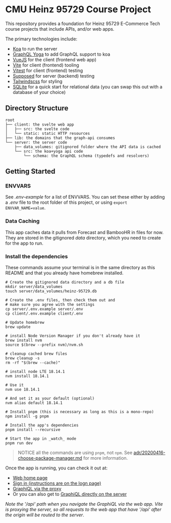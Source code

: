 # CMU Heinz 95729 Course Project

This repository provides a foundation for Heinz 95729 E-Commerce Tech course projects that include APIs, and/or web apps.

The primary technologies include:

- [Koa](https://koajs.com/) to run the server
- [GraphQL Yoga](https://the-guild.dev/graphql/yoga-server) to add GraphQL support to koa
- [VueJS](https://vuejs.org/) for the client (frontend web app)
- [Vite](https://vitejs.dev/) for client (frontend) tooling
- [Vitest](https://vitest.dev/) for client (frontend) testing
- [Supposed](https://github.com/losandes/supposed) for server (backend) testing
- [Tailwindscss](https://tailwindcss.com/) for styling
- [SQLite](https://www.sqlite.org/index.html) for a quick start for relational data (you can swap this out with a database of your choice)

## Directory Structure

```
root
├── client: the svelte web app
│   ├── src: the svelte code
│   └── static: static HTTP resources
├── lib: the domains that the graph-api consumes
└── server: the server code
    ├── data_volumes: gitignored folder where the API data is cached
    └── src: the koa+yoga api code
        └── schema: the GraphQL schema (typedefs and resolvers)
```

## Getting Started

### ENVVARS

See _.env-example_ for a list of ENVVARS. You can set these either by adding a _.env_ file to the root folder of this project, or using `export ENVVAR_NAME=value`.

### Data Caching

This app caches data it pulls from Forecast and BambooHR in files for now. They are stored in the gitignored _data_ directory, which you need to create for the app to run.

### Install the dependencies

These commands assume your terminal is in the same directory as this README and that you already have homebrew installed.

```Shell
# Create the gitignored data directory and a db file
mkdir server/data_volumes
touch server/data_volumes/heinz-95729.db

# Create the .env files, then check them out and
# make sure you agree with the settings
cp server/.env.example server/.env
cp client/.env.example client/.env

# Update homebrew
brew update

# install Node Version Manager if you don't already have it
brew install nvm
source $(brew --prefix nvm)/nvm.sh

# cleanup cached brew files
brew cleanup -s
rm -rf "$(brew --cache)"

# install node LTE 18.14.1
nvm install 18.14.1

# Use it
nvm use 18.14.1

# And set it as your default (optional)
nvm alias default 18.14.1

# Install pnpm (this is necessary as long as this is a mono-repo)
npm install -g pnpm

# Install the app's dependencies
pnpm install --recursive

# Start the app in _watch_ mode
pnpm run dev
```

> NOTICE all the commands are using `pnpm`, not `npm`. See [adr/20200416-choose-package-manager.md](adr/20200416-choose-package-manager.md) for more information.

Once the app is running, you can check it out at:

- [Web home page](http://localhost:3000)
- [Sign in (instructions are on the logn page)](http://localhost:3000/auth/login)
- [GraphiQL via the proxy](http://localhost:3000/api/graphql)
- Or you can also get to [GraphiQL directly on the server](http://localhost:3001/graphql)

_Note the '/api' path when you navigate the GraphiQL via the web app. Vite is proxying the server, so all requests to the web app that have '/api' after the origin will be routed to the server_.
